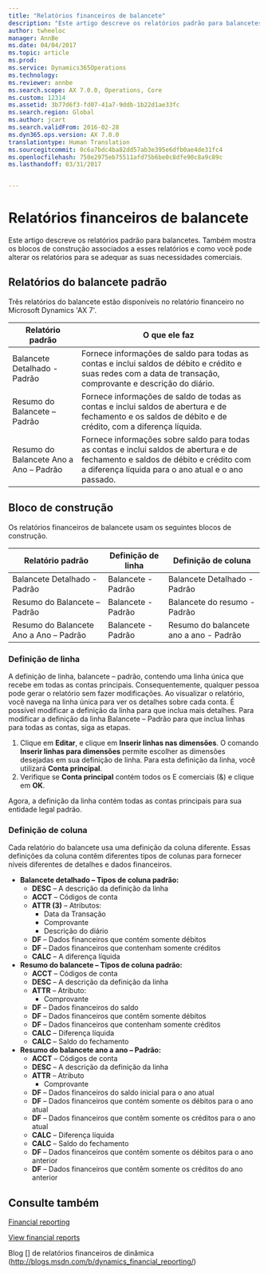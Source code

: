 ```yaml
---
title: "Relatórios financeiros de balancete"
description: "Este artigo descreve os relatórios padrão para balancetes. Também mostra os blocos de construção associados a esses relatórios e como você pode alterar os relatórios para se adequar as suas necessidades comerciais."
author: twheeloc
manager: AnnBe
ms.date: 04/04/2017
ms.topic: article
ms.prod: 
ms.service: Dynamics365Operations
ms.technology: 
ms.reviewer: annbe
ms.search.scope: AX 7.0.0, Operations, Core
ms.custom: 12314
ms.assetid: 3b77d6f3-fd07-41a7-9ddb-1b22d1ae33fc
ms.search.region: Global
ms.author: jcart
ms.search.validFrom: 2016-02-28
ms.dyn365.ops.version: AX 7.0.0
translationtype: Human Translation
ms.sourcegitcommit: 0c6a7bdc4ba82dd57ab3e395e6dfb0ae4de31fc4
ms.openlocfilehash: 750e2975eb75511afd75b6be0c8dfe90c8a9c89c
ms.lasthandoff: 03/31/2017


---
```


# <a name="trial-balance-financial-reports"></a>Relatórios financeiros de balancete

Este artigo descreve os relatórios padrão para balancetes. Também mostra os blocos de construção associados a esses relatórios e como você pode alterar os relatórios para se adequar as suas necessidades comerciais. 

<a name="default-trial-balance-reports"></a>Relatórios do balancete padrão
-----------------------------

Três relatórios do balancete estão disponíveis no relatório financeiro no Microsoft Dynamics 'AX 7'.

| Relatório padrão                                 | O que ele faz                                                                                                                                                                                        |
|------------------------------------------------|-----------------------------------------------------------------------------------------------------------------------------------------------------------------------------------------------------|
| Balancete Detalhado - Padrão               | Fornece informações de saldo para todas as contas e inclui saldos de débito e crédito e suas redes com a data de transação, comprovante e descrição do diário.                  |
| Resumo do Balancete – Padrão                | Fornece informações de saldo de todas as contas e inclui saldos de abertura e de fechamento e os saldos de débito e de crédito, com a diferença líquida.                                        |
| Resumo do Balancete Ano a Ano – Padrão | Fornece informações sobre saldo para todas as contas e inclui saldos de abertura e de fechamento e saldos de débito e crédito com a diferença líquida para o ano atual e o ano passado. |

## <a name="building-blocks"></a>Bloco de construção
Os relatórios financeiros de balancete usam os seguintes blocos de construção.

| Relatório padrão                                 | Definição de linha          | Definição de coluna                              |
|------------------------------------------------|-------------------------|------------------------------------------------|
| Balancete Detalhado - Padrão               | Balancete - Padrão | Balancete Detalhado - Padrão               |
| Resumo do Balancete – Padrão                | Balancete - Padrão | Balancete do resumo - Padrão                |
| Resumo do Balancete Ano a Ano – Padrão | Balancete - Padrão | Resumo do balancete ano a ano - Padrão |

### <a name="row-definition"></a>Definição de linha

A definição de linha, balancete – padrão, contendo uma linha única que recebe em todas as contas principais. Consequentemente, qualquer pessoa pode gerar o relatório sem fazer modificações. Ao visualizar o relatório, você navega na linha única para ver os detalhes sobre cada conta. É possível modificar a definição da linha para que inclua mais detalhes. Para modificar a definição da linha Balancete – Padrão para que inclua linhas para todas as contas, siga as etapas.

1.  Clique em **Editar**, e clique em **Inserir linhas nas dimensões**. O comando **Inserir linhas para dimensões** permite escolher as dimensões desejadas em sua definição de linha. Para esta definição da linha, você utilizará **Conta principal**.
2.  Verifique se **Conta principal** contém todos os E comerciais (&) e clique em **OK**.

Agora, a definição da linha contém todas as contas principais para sua entidade legal padrão.

### <a name="column-definition"></a>Definição de coluna

Cada relatório do balancete usa uma definição da coluna diferente. Essas definições da coluna contêm diferentes tipos de colunas para fornecer níveis diferentes de detalhes e dados financeiros.

-   **Balancete detalhado – Tipos de coluna padrão:**
    -   **DESC** – A descrição da definição da linha
    -   **ACCT** – Códigos de conta
    -   **ATTR (3)** – Atributos:
        -   Data da Transação
        -   Comprovante
        -   Descrição do diário
    -   **DF** – Dados financeiros que contém somente débitos
    -   **DF** – Dados financeiros que contenham somente créditos
    -   **CALC** – A diferença líquida
-   **Resumo do balancete – Tipos de coluna padrão:**
    -   **ACCT** – Códigos de conta
    -   **DESC** – A descrição da definição da linha
    -   **ATTR** – Atributo:
        -   Comprovante
    -   **DF** – Dados financeiros do saldo
    -   **DF** – Dados financeiros que contêm somente débitos
    -   **DF** – Dados financeiros que contenham somente créditos
    -   **CALC** – Diferença líquida
    -   **CALC** – Saldo do fechamento
-   **Resumo do balancete ano a ano – Padrão:**
    -   **ACCT** – Códigos de conta
    -   **DESC** – A descrição da definição da linha
    -   **ATTR** – Atributo
        -   Comprovante
    -   **DF** – Dados financeiros do saldo inicial para o ano atual
    -   **DF** – Dados financeiros que contém somente os débitos para o ano atual
    -   **DF** – Dados financeiros que contêm somente os créditos para o ano atual
    -   **CALC** – Diferença líquida
    -   **CALC** – Saldo do fechamento
    -   **DF** – Dados financeiros que contêm somente os débitos para o ano anterior
    -   **DF** – Dados financeiros que contêm somente os créditos do ano anterior

 

<a name="see-also"></a>Consulte também
--------

[Financial reporting](financial-reporting-getting-started.md)

[View financial reports](view-financial-reports.md)

Blog [] de relatórios financeiros de dinâmica (http://blogs.msdn.com/b/dynamics_financial_reporting/)


